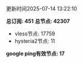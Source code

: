 更新时间2025-07-14 13:22:10

**总订阅: 451**
**总节点: 42307**
- vless节点: 17759
- hysteria2节点: 11

**google ping有效节点: 17**
